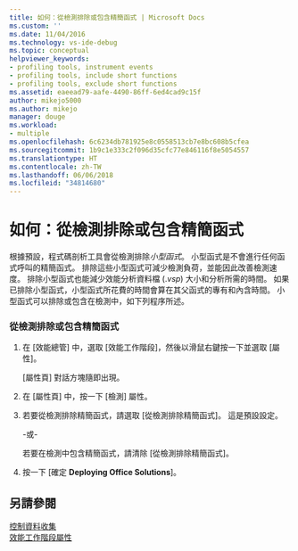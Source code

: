 ```yaml
---
title: 如何：從檢測排除或包含精簡函式 | Microsoft Docs
ms.custom: ''
ms.date: 11/04/2016
ms.technology: vs-ide-debug
ms.topic: conceptual
helpviewer_keywords:
- profiling tools, instrument events
- profiling tools, include short functions
- profiling tools, exclude short functions
ms.assetid: eaeead79-aafe-4490-86ff-6ed4cad9c15f
author: mikejo5000
ms.author: mikejo
manager: douge
ms.workload:
- multiple
ms.openlocfilehash: 6c6234db781925e8c0558513cb7e8bc608b5cfea
ms.sourcegitcommit: 1b9c1e333c2f096d35cfc77e846116f8e5054557
ms.translationtype: HT
ms.contentlocale: zh-TW
ms.lasthandoff: 06/06/2018
ms.locfileid: "34814680"
---
```

# <a name="how-to-exclude-or-include-short-functions-from-instrumentation"></a>如何：從檢測排除或包含精簡函式
根據預設，程式碼剖析工具會從檢測排除*小型函式*。 小型函式是不會進行任何函式呼叫的精簡函式。 排除這些小型函式可減少檢測負荷，並能因此改善檢測速度。 排除小型函式也能減少效能分析資料檔 (.*vsp*) 大小和分析所需的時間。 如果已排除小型函式，小型函式所花費的時間會算在其父函式的專有和內含時間。 小型函式可以排除或包含在檢測中，如下列程序所述。  
  
### <a name="to-exclude-or-include-short-functions-from-instrumentation"></a>從檢測排除或包含精簡函式  
  
1.  在 [效能總管] 中，選取 [效能工作階段]，然後以滑鼠右鍵按一下並選取 [屬性]。  
  
     [屬性頁] 對話方塊隨即出現。  
  
2.  在 [屬性頁] 中，按一下 [檢測] 屬性。  
  
3.  若要從檢測排除精簡函式，請選取 [從檢測排除精簡函式]。 這是預設設定。  
  
     -或-  
  
     若要在檢測中包含精簡函式，請清除 [從檢測排除精簡函式]。  
  
4.  按一下 [確定 **Deploying Office Solutions**]。  
  
## <a name="see-also"></a>另請參閱  
 [控制資料收集](../profiling/controlling-data-collection.md)   
 [效能工作階段屬性](../profiling/performance-session-properties.md)